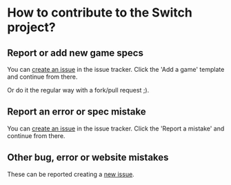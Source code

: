 # How to contribute to the Switch project?

## Report or add new game specs
You can [create an issue](https://github.com/boumannm/switch/issues/new) in the issue tracker. Click the 'Add a game' template and continue from there.

Or do it the regular way with a fork/pull request ;). 

## Report an error or spec mistake
You can [create an issue](https://github.com/boumannm/switch/issues/new) in the issue tracker. Click the 'Report a mistake' and continue from there.

## Other bug, error or website mistakes
These can be reported creating a [new issue](https://github.com/boumannm/switch/issues/new).
